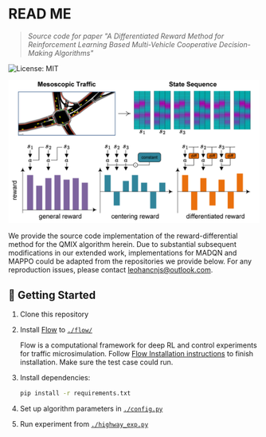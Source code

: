 # READ ME

> *Source code for paper "A Differentiated Reward Method for Reinforcement Learning Based Multi-Vehicle Cooperative Decision-Making Algorithms"*

![License: MIT](https://img.shields.io/badge/License-MIT-yellow.svg)

<p align="center">
  <img
    src="./assets/banner.png" width="800"
  />
</p>

We provide the source code implementation of the reward-differential method for the QMIX algorithm herein. Due to substantial subsequent modifications in our extended work, implementations for MADQN and MAPPO could be adapted from the repositories we provide below. For any reproduction issues, please contact leohancnjs@outlook.com.

## 🚀 Getting Started

1. Clone this repository

2. Install [Flow](https://flow-project.github.io/) to [`./flow/`](./flow/)
   
   Flow is a computational framework for deep RL and control experiments for traffic microsimulation.
   Follow [Flow Installation instructions](http://flow.readthedocs.io/en/latest/flow_setup.html) to finish installation. Make sure the test case could run.

3. Install dependencies:
   ```bash
   pip install -r requirements.txt
   ```

4. Set up algorithm parameters in [`./config.py`](./config.py)

5. Run experiment from [`./highway_exp.py`](./highway_exp.py)
